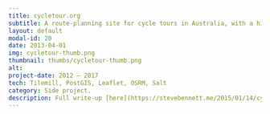 ```yaml
---
title: cycletour.org
subtitle: A route-planning site for cycle tours in Australia, with a highly specialised cartography, and customised routing engine.
layout: default
modal-id: 20
date: 2013-04-01
img: cycletour-thumb.png
thumbnail: thumbs/cycletour-thumb.png
alt: 
project-date: 2012 – 2017
tech: Tilemill, PostGIS, Leaflet, OSRM, Salt
category: Side project.
description: Full write-up [here](https://stevebennett.me/2015/01/14/cycletour-org-a-better-map-for-australian-cycle-tours/).
---
```

